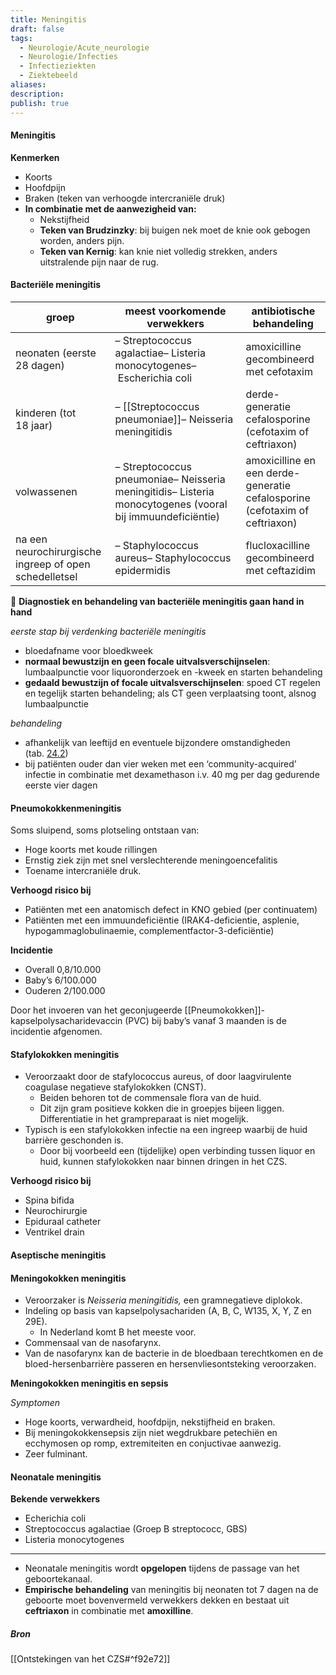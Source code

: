 ```yaml
---
title: Meningitis
draft: false
tags:
  - Neurologie/Acute_neurologie
  - Neurologie/Infecties
  - Infectieziekten
  - Ziektebeeld
aliases: 
description: 
publish: true
---
```


#### Meningitis

**Kenmerken**
- Koorts
- Hoofdpijn
- Braken (teken van verhoogde intercraniële druk)
- **In combinatie met de aanwezigheid van:**
    - Nekstijfheid
    - **Teken van Brudzinzky**: bij buigen nek moet de knie ook gebogen worden, anders pijn.
    - **Teken van Kernig**: kan knie niet volledig strekken, anders uitstralende pijn naar de rug.

#### Bacteriële meningitis

| groep | meest voorkomende verwekkers | antibiotische behandeling |
| --- | --- | --- |
| neonaten (eerste 28 dagen) | – Streptococcus agalactiae– Listeria monocytogenes– Escherichia coli | amoxicilline gecombineerd met cefotaxim |
| kinderen (tot 18 jaar) | – [[Streptococcus pneumoniae]]– Neisseria meningitidis | derde-generatie cefalosporine (cefotaxim of ceftriaxon) |
| volwassenen | – Streptococcus pneumoniae– Neisseria meningitidis– Listeria monocytogenes (vooral bij immuundeficiëntie) | amoxicilline en een derde-generatie cefalosporine (cefotaxim of ceftriaxon) |
| na een neurochirurgische ingreep of open schedelletsel | – Staphylococcus aureus– Staphylococcus epidermidis | flucloxacilline gecombineerd met ceftazidim |

🔎 **Diagnostiek en behandeling van bacteriële meningitis gaan hand in hand**

*eerste stap bij verdenking bacteriële meningitis*

- bloedafname voor bloedkweek
- **normaal bewustzijn en geen focale uitvalsverschijnselen**: lumbaalpunctie voor liquoronderzoek en -kweek en starten behandeling
- **gedaald bewustzijn of focale uitvalsverschijnselen**: spoed CT regelen en tegelijk starten behandeling; als CT geen verplaatsing toont, alsnog lumbaalpunctie

*behandeling*

- afhankelijk van leeftijd en eventuele bijzondere omstandigheden (tab. [24.2](https://mijn-bsl-nl.ru.idm.oclc.org/infecties/16963076#Tab2))
- bij patiënten ouder dan vier weken met een ‘community-acquired’ infectie in combinatie met dexamethason i.v. 40 mg per dag gedurende eerste vier dagen

#### Pneumokokkenmeningitis

Soms sluipend, soms plotseling ontstaan van:
- Hoge koorts met koude rillingen
- Ernstig ziek zijn met snel verslechterende meningoencefalitis
- Toename intercraniële druk.

**Verhoogd risico bij** 

- Patiënten met een anatomisch defect in KNO gebied (per continuatem)
- Patiënten met een immuundeficiëntie (IRAK4-deficientie, asplenie, hypogammaglobulinaemie, complementfactor-3-deficiëntie)

**Incidentie**

- Overall 0,8/10.000
- Baby’s 6/100.000
- Ouderen 2/100.000

Door het invoeren van het geconjugeerde [[Pneumokokken]]-kapselpolysacharidevaccin (PVC) bij baby’s vanaf 3 maanden is de incidentie afgenomen. 

#### Stafylokokken meningitis
- Veroorzaakt door de stafylococcus aureus, of door laagvirulente coagulase negatieve stafylokokken (CNST).
    - Beiden behoren tot de commensale flora van de huid.
    - Dit zijn gram positieve kokken die in groepjes bijeen liggen. Differentiatie in het grampreparaat is niet mogelijk.
- Typisch is een stafylokokken infectie na een ingreep waarbij de huid barrière geschonden is.
    - Door bij voorbeeld een (tijdelijke) open verbinding tussen liquor en huid, kunnen stafylokokken naar binnen dringen in het CZS.

**Verhoogd risico bij**
- Spina bifida
- Neurochirurgie
- Epiduraal catheter
- Ventrikel drain

#### Aseptische meningitis

#### Meningokokken meningitis

- Veroorzaker is *Neisseria meningitidis,* een gramnegatieve diplokok.
- Indeling op basis van kapselpolysachariden (A, B, C, W135, X, Y, Z en 29E).
    - In Nederland komt B het meeste voor.
- Commensaal van de nasofarynx.
- Van de nasofarynx kan de bacterie in de bloedbaan terechtkomen en de bloed-hersenbarrière passeren en hersenvliesontsteking veroorzaken.

**Meningokokken meningitis en sepsis**

*Symptomen*

- Hoge koorts, verwardheid, hoofdpijn, nekstijfheid en braken.
- Bij meningokokkensepsis zijn niet wegdrukbare petechiën en ecchymosen op romp, extremiteiten en conjuctivae aanwezig.
- Zeer fulminant.

#### Neonatale meningitis
**Bekende verwekkers**
- Echerichia coli
- Streptococcus agalactiae (Groep B streptococc, GBS)
- Listeria monocytogenes

---

- Neonatale meningitis wordt **opgelopen** tijdens de passage van het geboortekanaal.
- **Empirische behandeling** van meningitis bij neonaten tot 7 dagen na de geboorte moet bovenvermeld verwekkers dekken en bestaat uit **ceftriaxon** in combinatie met **amoxilline**.






##### Bron
[[Ontstekingen van het CZS#^f92e72]]